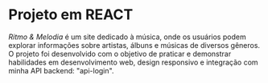 # Projeto em REACT 
*Ritmo & Melodia* é um site dedicado à música, onde os usuários podem explorar informações sobre artistas, álbuns e músicas de diversos gêneros. O projeto foi desenvolvido com o objetivo de praticar e demonstrar habilidades em desenvolvimento web, design responsivo e integração com minha API backend: "api-login".
